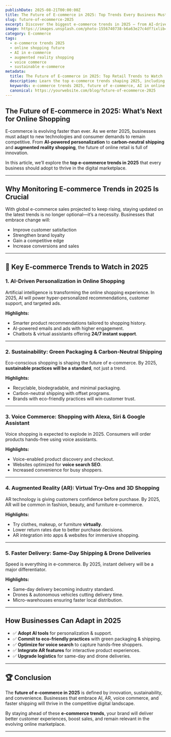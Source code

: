 ```yaml
---
publishDate: 2025-08-21T00:00:00Z
title: The Future of E-commerce in 2025: Top Trends Every Business Must Watch
slug: future-of-ecommerce-2025
excerpt: Discover the biggest e-commerce trends in 2025 – from AI-driven personalization and sustainable packaging to AR shopping, voice commerce, and drone deliveries. Stay ahead of the digital retail revolution.
image: https://images.unsplash.com/photo-1556740738-b6a63e27c4df?ixlib=rb-4.0.3&auto=format&fit=crop&w=1650&q=80
category: E-commerce
tags:
  - e-commerce trends 2025
  - online shopping future
  - AI in e-commerce
  - augmented reality shopping
  - voice commerce
  - sustainable e-commerce
metadata:
  title: The Future of E-commerce in 2025: Top Retail Trends to Watch
  description: Learn the top e-commerce trends shaping 2025, including AI-driven personalization, sustainable packaging, voice commerce, AR shopping, and faster deliveries. Stay ahead in the digital retail landscape.
  keywords: e-commerce trends 2025, future of e-commerce, AI in online shopping, sustainable e-commerce, AR shopping, voice commerce, drone delivery, retail technology
  canonical: https://yourwebsite.com/blog/future-of-ecommerce-2025
---
```


## The Future of E-commerce in 2025: What’s Next for Online Shopping

E-commerce is evolving faster than ever. As we enter 2025, businesses must adapt to new technologies and consumer demands to remain competitive. From **AI-powered personalization** to **carbon-neutral shipping** and **augmented reality shopping**, the future of online retail is full of innovation.

In this article, we’ll explore the **top e-commerce trends in 2025** that every business should adopt to thrive in the digital marketplace.

---

## Why Monitoring E-commerce Trends in 2025 Is Crucial

With global e-commerce sales projected to keep rising, staying updated on the latest trends is no longer optional—it’s a necessity. Businesses that embrace change will:

- Improve customer satisfaction
- Strengthen brand loyalty
- Gain a competitive edge
- Increase conversions and sales

---

## 🔑 Key E-commerce Trends to Watch in 2025

### 1. **AI-Driven Personalization in Online Shopping**

Artificial intelligence is transforming the online shopping experience. In 2025, AI will power hyper-personalized recommendations, customer support, and targeted ads.

**Highlights:**

- Smarter product recommendations tailored to shopping history.
- AI-powered emails and ads with higher engagement.
- Chatbots & virtual assistants offering **24/7 instant support**.

---

### 2. **Sustainability: Green Packaging & Carbon-Neutral Shipping**

Eco-conscious shopping is shaping the future of e-commerce. By 2025, **sustainable practices will be a standard**, not just a trend.

**Highlights:**

- Recyclable, biodegradable, and minimal packaging.
- Carbon-neutral shipping with offset programs.
- Brands with eco-friendly practices will win customer trust.

---

### 3. **Voice Commerce: Shopping with Alexa, Siri & Google Assistant**

Voice shopping is expected to explode in 2025. Consumers will order products hands-free using voice assistants.

**Highlights:**

- Voice-enabled product discovery and checkout.
- Websites optimized for **voice search SEO**.
- Increased convenience for busy shoppers.

---

### 4. **Augmented Reality (AR): Virtual Try-Ons and 3D Shopping**

AR technology is giving customers confidence before purchase. By 2025, AR will be common in fashion, beauty, and furniture e-commerce.

**Highlights:**

- Try clothes, makeup, or furniture **virtually**.
- Lower return rates due to better purchase decisions.
- AR integration into apps & websites for immersive shopping.

---

### 5. **Faster Delivery: Same-Day Shipping & Drone Deliveries**

Speed is everything in e-commerce. By 2025, instant delivery will be a major differentiator.

**Highlights:**

- Same-day delivery becoming industry standard.
- Drones & autonomous vehicles cutting delivery time.
- Micro-warehouses ensuring faster local distribution.

---

## How Businesses Can Adapt in 2025

- ✅ **Adopt AI tools** for personalization & support.
- ✅ **Commit to eco-friendly practices** with green packaging & shipping.
- ✅ **Optimize for voice search** to capture hands-free shoppers.
- ✅ **Integrate AR features** for interactive product experiences.
- ✅ **Upgrade logistics** for same-day and drone deliveries.

---

## 🏆 Conclusion

The **future of e-commerce in 2025** is defined by innovation, sustainability, and convenience. Businesses that embrace AI, AR, voice commerce, and faster shipping will thrive in the competitive digital landscape.

By staying ahead of these **e-commerce trends**, your brand will deliver better customer experiences, boost sales, and remain relevant in the evolving online marketplace.

---
